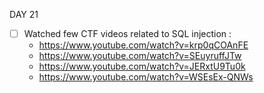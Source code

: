 DAY 21
* [ ] Watched few CTF videos related to SQL injection : 
  - https://www.youtube.com/watch?v=krp0qCOAnFE
  - https://www.youtube.com/watch?v=SEuyruffJTw
  - https://www.youtube.com/watch?v=JERxtU9Tu0k
  - https://www.youtube.com/watch?v=WSEsEx-QNWs
